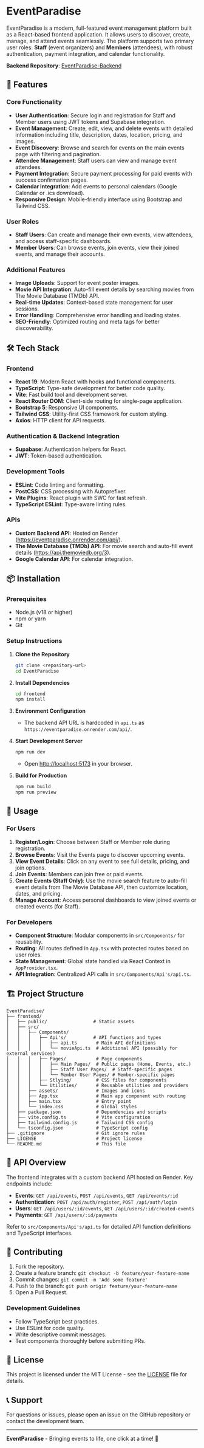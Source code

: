 # EventParadise

EventParadise is a modern, full-featured event management platform built as a React-based frontend application. It allows users to discover, create, manage, and attend events seamlessly. The platform supports two primary user roles: **Staff** (event organizers) and **Members** (attendees), with robust authentication, payment integration, and calendar functionality.

**Backend Repository**: [EventParadise-Backend](https://github.com/SuhaimKhalid/EventParadise-Backend)

## 🚀 Features

### Core Functionality

- **User Authentication**: Secure login and registration for Staff and Member users using JWT tokens and Supabase integration.
- **Event Management**: Create, edit, view, and delete events with detailed information including title, description, dates, location, pricing, and images.
- **Event Discovery**: Browse and search for events on the main events page with filtering and pagination.
- **Attendee Management**: Staff users can view and manage event attendees.
- **Payment Integration**: Secure payment processing for paid events with success confirmation pages.
- **Calendar Integration**: Add events to personal calendars (Google Calendar or .ics download).
- **Responsive Design**: Mobile-friendly interface using Bootstrap and Tailwind CSS.

### User Roles

- **Staff Users**: Can create and manage their own events, view attendees, and access staff-specific dashboards.
- **Member Users**: Can browse events, join events, view their joined events, and manage their accounts.

### Additional Features

- **Image Uploads**: Support for event poster images.
- **Movie API Integration**: Auto-fill event details by searching movies from The Movie Database (TMDb) API.
- **Real-time Updates**: Context-based state management for user sessions.
- **Error Handling**: Comprehensive error handling and loading states.
- **SEO-Friendly**: Optimized routing and meta tags for better discoverability.

## 🛠 Tech Stack

### Frontend

- **React 19**: Modern React with hooks and functional components.
- **TypeScript**: Type-safe development for better code quality.
- **Vite**: Fast build tool and development server.
- **React Router DOM**: Client-side routing for single-page application.
- **Bootstrap 5**: Responsive UI components.
- **Tailwind CSS**: Utility-first CSS framework for custom styling.
- **Axios**: HTTP client for API requests.

### Authentication & Backend Integration

- **Supabase**: Authentication helpers for React.
- **JWT**: Token-based authentication.

### Development Tools

- **ESLint**: Code linting and formatting.
- **PostCSS**: CSS processing with Autoprefixer.
- **Vite Plugins**: React plugin with SWC for fast refresh.
- **TypeScript ESLint**: Type-aware linting rules.

### APIs

- **Custom Backend API**: Hosted on Render (https://eventparadise.onrender.com/api/).
- **The Movie Database (TMDb) API**: For movie search and auto-fill event details (https://api.themoviedb.org/3).
- **Google Calendar API**: For calendar integration.

## 📦 Installation

### Prerequisites

- Node.js (v18 or higher)
- npm or yarn
- Git

### Setup Instructions

1. **Clone the Repository**

   ```bash
   git clone <repository-url>
   cd EventParadise
   ```

2. **Install Dependencies**

   ```bash
   cd frontend
   npm install
   ```

3. **Environment Configuration**

   - The backend API URL is hardcoded in `api.ts` as `https://eventparadise.onrender.com/api/`.

4. **Start Development Server**

   ```bash
   npm run dev
   ```

   - Open [http://localhost:5173](http://localhost:5173) in your browser.

5. **Build for Production**
   ```bash
   npm run build
   npm run preview
   ```

## 📖 Usage

### For Users

1. **Register/Login**: Choose between Staff or Member role during registration.
2. **Browse Events**: Visit the Events page to discover upcoming events.
3. **View Event Details**: Click on any event to see full details, pricing, and join options.
4. **Join Events**: Members can join free or paid events.
5. **Create Events (Staff Only)**: Use the movie search feature to auto-fill event details from The Movie Database API, then customize location, dates, and pricing.
6. **Manage Account**: Access personal dashboards to view joined events or created events (for Staff).

### For Developers

- **Component Structure**: Modular components in `src/Components/` for reusability.
- **Routing**: All routes defined in `App.tsx` with protected routes based on user roles.
- **State Management**: Global state handled via React Context in `AppProvider.tsx`.
- **API Integration**: Centralized API calls in `src/Components/Api's/api.ts`.

## 🏗 Project Structure

```
EventParadise/
├── frontend/
│   ├── public/                 # Static assets
│   ├── src/
│   │   ├── Components/
│   │   │   ├── Api's/          # API functions and types
│   │   │   │   ├── api.ts       # Main API definitions
│   │   │   │   └── movieApi.ts  # Additional API (possibly for external services)
│   │   │   ├── Pages/           # Page components
│   │   │   │   ├── Main Pages/  # Public pages (Home, Events, etc.)
│   │   │   │   ├── Staff User Pages/  # Staff-specific pages
│   │   │   │   └── Member User Pages/ # Member-specific pages
│   │   │   ├── Stlying/         # CSS files for components
│   │   │   └── Utilities/       # Reusable utilities and providers
│   │   ├── assets/              # Images and icons
│   │   ├── App.tsx              # Main app component with routing
│   │   ├── main.tsx             # Entry point
│   │   └── index.css            # Global styles
│   ├── package.json             # Dependencies and scripts
│   ├── vite.config.ts           # Vite configuration
│   ├── tailwind.config.js       # Tailwind CSS config
│   └── tsconfig.json            # TypeScript config
├── .gitignore                   # Git ignore rules
├── LICENSE                      # Project license
└── README.md                    # This file
```

## 🔌 API Overview

The frontend integrates with a custom backend API hosted on Render. Key endpoints include:

- **Events**: `GET /api/events`, `POST /api/events`, `GET /api/events/:id`
- **Authentication**: `POST /api/auth/register`, `POST /api/auth/login`
- **Users**: `GET /api/users/:id/events`, `GET /api/users/:id/created-events`
- **Payments**: `GET /api/users/:id/payments`

Refer to `src/Components/Api's/api.ts` for detailed API function definitions and TypeScript interfaces.

## 🤝 Contributing

1. Fork the repository.
2. Create a feature branch: `git checkout -b feature/your-feature-name`
3. Commit changes: `git commit -m 'Add some feature'`
4. Push to the branch: `git push origin feature/your-feature-name`
5. Open a Pull Request.

### Development Guidelines

- Follow TypeScript best practices.
- Use ESLint for code quality.
- Write descriptive commit messages.
- Test components thoroughly before submitting PRs.

## 📄 License

This project is licensed under the MIT License - see the [LICENSE](LICENSE) file for details.

## 📞 Support

For questions or issues, please open an issue on the GitHub repository or contact the development team.

---

**EventParadise** - Bringing events to life, one click at a time! 🎉
